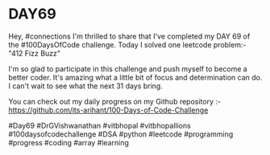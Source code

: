 # DAY69
Hey, #connections I'm thrilled to share that I've completed my DAY 69 of the #100DaysOfCode challenge. Today I solved one leetcode problem:- "412 Fizz Buzz"

I'm so glad to participate in this challenge and push myself to become a better coder. It's amazing what a little bit of focus and determination can do. I can't wait to see what the next 31 days bring.

You can check out my daily progress on my Github repository :- https://github.com/its-arihant/100-Days-of-Code-Challenge

#Day69 #DrGVishwanathan #vitbhopal #vitbhopallions #100daysofcodechallenge #DSA #python #leetcode #programming #progress #coding #array #learning 